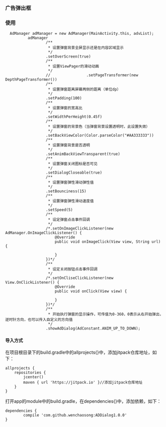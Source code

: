 ### 广告弹出框

### 使用

	  AdManager adManager = new AdManager(MainActivity.this, advList);
              adManager
                      /**
                       * 设置弹窗背景全屏显示还是在内容区域显示
                       */
                      .setOverScreen(true)
                      /**
                       * 设置ViewPager的滑动动画
                       */
                      //                .setPageTransformer(new DepthPageTransformer())
                      /**
                       * 设置弹窗距离屏幕两侧的距离（单位dp）
                       */
                      .setPadding(100)
                      /**
                       * 设置弹窗的宽高比
                       */
                      .setWidthPerHeight(0.45f)
                      /**
                       * 设置弹窗的背景色（当弹窗背景设置透明时，此设置失效）
                       */
                      .setBackViewColor(Color.parseColor("#AA333333"))
                      /**
                       * 设置弹窗背景是否透明
                       */
                      .setAnimBackViewTransparent(true)
                      /**
                       * 设置弹窗关闭图标是否可见
                       */
                      .setDialogCloseable(true)
                      /**
                       * 设置弹窗弹性滑动弹性值
                       */
                      .setBounciness(15)
                      /**
                       * 设置弹窗弹性滑动速度值
                       */
                      .setSpeed(5)
                      /**
                       * 设定弹窗点击事件回调
                       */
                      /*.setOnImageClickListener(new AdManager.OnImageClickListener() {
                          @Override
                          public void onImageClick(View view, String url) {

                          }
                      })*/
                      /**
                       * 设定关闭按钮点击事件回调
                       */
                      /*.setOnCliseClickListener(new View.OnClickListener() {
                          @Override
                          public void onClick(View view) {

                          }
                      })*/
                      /**
                       * 开始执行弹窗的显示操作，可传值为0-360，0表示从右开始弹出，逆时针方向，也可以传入自定义的方向值
                       */
                      .showAdDialog(AdConstant.ANIM_UP_TO_DOWN);

#### **导入方式**

在项目根目录下的build.gradle中的allprojects{}中，添加jitpack仓库地址，如下：

    allprojects {
	    repositories {
	        jcenter()
	        maven { url 'https://jitpack.io' }//添加jitpack仓库地址
	    }
	}
 
打开app的module中的build.gradle，在dependencies{}中，添加依赖，如下：

    dependencies {
	        compile 'com.github.wenchaosong:ADDialog1.0.0'
	}

